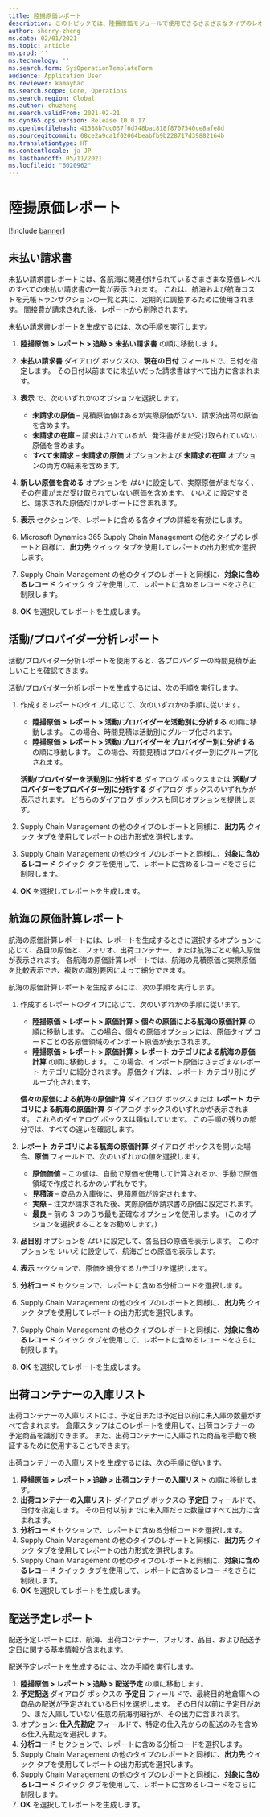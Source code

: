 ```yaml
---
title: 陸揚原価レポート
description: このトピックでは、陸揚原価モジュールで使用できるさまざまなタイプのレポートを検索して使用する方法について説明します。
author: sherry-zheng
ms.date: 02/01/2021
ms.topic: article
ms.prod: ''
ms.technology: ''
ms.search.form: SysOperationTemplateForm
audience: Application User
ms.reviewer: kamaybac
ms.search.scope: Core, Operations
ms.search.region: Global
ms.author: chuzheng
ms.search.validFrom: 2021-02-21
ms.dyn365.ops.version: Release 10.0.17
ms.openlocfilehash: 41588b7dc037f6d748bac818f8707540ce8afe8d
ms.sourcegitcommit: 08ce2a9ca1f02064beabfb9b228717d39882164b
ms.translationtype: HT
ms.contentlocale: ja-JP
ms.lasthandoff: 05/11/2021
ms.locfileid: "6020962"
---
```

# <a name="landed-cost-reports"></a>陸揚原価レポート

[!include [banner](../../includes/banner.md)]

## <a name="outstanding-invoices"></a>未払い請求書

未払い請求書レポートには、各航海に関連付けられているさまざまな原価レベルのすべての未払い請求書の一覧が表示されます。 これは、航海および航海コストを元帳トランザクションの一覧と共に、定期的に調整するために使用されます。 間接費が請求された後、レポートから削除されます。

未払い請求書レポートを生成するには、次の手順を実行します。

1. **陸揚原価 \> レポート \> 追跡 \> 未払い請求書** の順に移動します。
1. **未払い請求書** ダイアログ ボックスの、**現在の日付** フィールドで、日付を指定します。 その日付以前までに未払いだった請求書はすべて出力に含まれます。
1. **表示** で、次のいずれかのオプションを選択します。

    - **未請求の原価** – 見積原価値はあるが実際原価がない、請求済出荷の原価を含めます。
    - **未請求の在庫** – 請求はされているが、発注書がまだ受け取られていない原価を含めます。
    - **すべて未請求** – **未請求の原価** オプションおよび **未請求の在庫** オプションの両方の結果を含めます。

1. **新しい原価を含める** オプションを *はい* に設定して、実際原価がまだなく、その在庫がまだ受け取られていない原価を含めます。 *いいえ* に設定すると、請求された原価だけがレポートに含まれます。
1. **表示** セクションで、レポートに含める各タイプの詳細を有効にします。
1. Microsoft Dynamics 365 Supply Chain Management の他のタイプのレポートと同様に、**出力先** クイック タブを使用してレポートの出力形式を選択します。
1. Supply Chain Management の他のタイプのレポートと同様に、**対象に含めるレコード** クイック タブを使用して、レポートに含めるレコードをさらに制限します。
1. **OK** を選択してレポートを生成します。

## <a name="activityprovider-analysis-reports"></a>活動/プロバイダー分析レポート

活動/プロバイダー分析レポートを使用すると、各プロバイダーの時間見積が正しいことを確認できます。

活動/プロバイダー分析レポートを生成するには、次の手順を実行します。

1. 作成するレポートのタイプに応じて、次のいずれかの手順に従います。

    - **陸揚原価 \> レポート \> 活動/プロバイダーを活動別に分析する** の順に移動します。 この場合、時間見積は活動別にグループ化されます。
    - **陸揚原価 \> レポート \> 活動/プロバイダーをプロバイダー別に分析する** の順に移動します。 この場合、時間見積はプロバイダー別にグループ化されます。

    **活動/プロバイダーを活動別に分析する** ダイアログ ボックスまたは **活動/プロバイダーをプロバイダー別に分析する** ダイアログ ボックスのいずれかが表示されます。 どちらのダイアログ ボックスも同じオプションを提供します。

1. Supply Chain Management の他のタイプのレポートと同様に、**出力先** クイック タブを使用してレポートの出力形式を選択します。
1. Supply Chain Management の他のタイプのレポートと同様に、**対象に含めるレコード** クイック タブを使用して、レポートに含めるレコードをさらに制限します。
1. **OK** を選択してレポートを生成します。

## <a name="voyage-costing-reports"></a>航海の原価計算レポート

航海の原価計算レポートには、レポートを生成するときに選択するオプションに応じて、品目の原価と、フォリオ、出荷コンテナー、または航海ごとの輸入原価が表示されます。 各航海の原価計算レポートでは、航海の見積原価と実際原価を比較表示でき、複数の識別要因によって細分できます。

航海の原価計算レポートを生成するには、次の手順を実行します。

1. 作成するレポートのタイプに応じて、次のいずれかの手順に従います。

    - **陸揚原価 \> レポート \> 原価計算 \> 個々の原価による航海の原価計算** の順に移動します。 この場合、個々の原価オプションには、原価タイプ コードごとの各原価領域のインポート原価が表示されます。
    - **陸揚原価 \> レポート \> 原価計算 \> レポート カテゴリによる航海の原価計算** の順に移動します。 この場合、インポート原価はさまざまなレポート カテゴリに細分されます。 原価タイプは、レポート カテゴリ別にグループ化されます。

    **個々の原価による航海の原価計算** ダイアログ ボックスまたは **レポート カテゴリによる航海の原価計算** ダイアログ ボックスのいずれかが表示されます。 これらのダイアログ ボックスは類似しています。 この手順の残りの部分では、すべての違いを確認します。

1. **レポート カテゴリによる航海の原価計算** ダイアログ ボックスを開いた場合、**原価** フィールドで、次のいずれかの値を選択します。

    - **原価価値** – この値は、自動で原価を使用して計算されるか、手動で原価領域で作成されるかのいずれかです。
    - **見積済** – 商品の入庫後に、見積原価が設定されます。
    - **実際** – 注文が請求された後、実際原価が請求書の原価に設定されます。
    - **最良** – 前の 3 つのうち最も正確なオプションを使用します。 (このオプションを選択することをお勧めします。)

1. **品目別** オプションを *はい* に設定して、各品目の原価を表示します。 このオプションを *いいえ* に設定して、航海ごとの原価を表示します。
1. **表示** セクションで、原価を細分するカテゴリを選択します。
1. **分析コード** セクションで、レポートに含める分析コードを選択します。
1. Supply Chain Management の他のタイプのレポートと同様に、**出力先** クイック タブを使用してレポートの出力形式を選択します。
1. Supply Chain Management の他のタイプのレポートと同様に、**対象に含めるレコード** クイック タブを使用して、レポートに含めるレコードをさらに制限します。
1. **OK** を選択してレポートを生成します。

## <a name="shipping-container-receipts-list"></a>出荷コンテナーの入庫リスト

出荷コンテナーの入庫リストには、予定日または予定日以前に未入庫の数量がすべて含まれます。 倉庫スタッフはこのレポートを使用して、出荷コンテナーの予定商品を識別できます。 また、出荷コンテナーに入庫された商品を手動で検証するために使用することもできます。

出荷コンテナーの入庫リストを生成するには、次の手順に従います。

1. **陸揚原価 \> レポート \> 追跡 \> 出荷コンテナーの入庫リスト** の順に移動します。
1. **出荷コンテナーの入庫リスト** ダイアログ ボックスの **予定日** フィールドで、日付を指定します。 その日付以前までに未入庫だった数量はすべて出力に含まれます。
1. **分析コード** セクションで、レポートに含める分析コードを選択します。
1. Supply Chain Management の他のタイプのレポートと同様に、**出力先** クイック タブを使用してレポートの出力形式を選択します。
1. Supply Chain Management の他のタイプのレポートと同様に、**対象に含めるレコード** クイック タブを使用して、レポートに含めるレコードをさらに制限します。
1. **OK** を選択してレポートを生成します。

## <a name="expected-delivery-report"></a>配送予定レポート

配送予定レポートには、航海、出荷コンテナー、フォリオ、品目、および配送予定日に関する基本情報が含まれます。

配送予定レポートを生成するには、次の手順を実行します。

1. **陸揚原価 \> レポート \> 追跡 \> 配送予定** の順に移動します。
1. **予定配送** ダイアログ ボックスの **予定日** フィールドで、最終目的地倉庫への商品の配送が予定されている日付を選択します。 その日付以前に予定日があり、まだ入庫していない任意の航海明細行が、その出力に含まれます。
1. オプション: **仕入先勘定** フィールドで、特定の仕入先からの配送のみを含める仕入先勘定を選択します。
1. **分析コード** セクションで、レポートに含める分析コードを選択します。
1. Supply Chain Management の他のタイプのレポートと同様に、**出力先** クイック タブを使用してレポートの出力形式を選択します。
1. Supply Chain Management の他のタイプのレポートと同様に、**対象に含めるレコード** クイック タブを使用して、レポートに含めるレコードをさらに制限します。
1. **OK** を選択してレポートを生成します。
